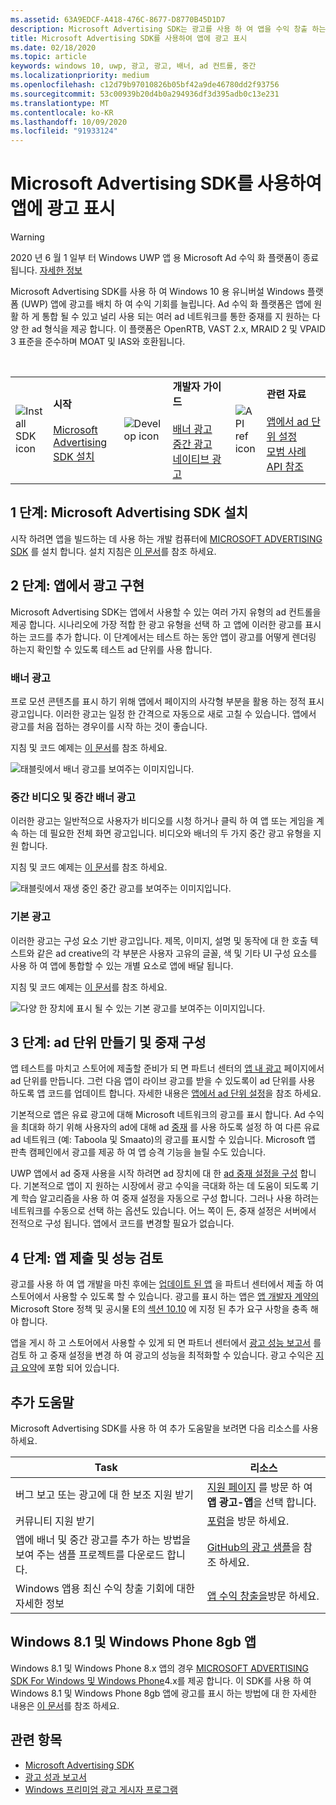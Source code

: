 ```yaml
---
ms.assetid: 63A9EDCF-A418-476C-8677-D8770B45D1D7
description: Microsoft Advertising SDK는 광고를 사용 하 여 앱을 수익 창출 하는 여러 가지 방법을 제공 합니다.
title: Microsoft Advertising SDK를 사용하여 앱에 광고 표시
ms.date: 02/18/2020
ms.topic: article
keywords: windows 10, uwp, 광고, 광고, 배너, ad 컨트롤, 중간
ms.localizationpriority: medium
ms.openlocfilehash: c12d79b97010826b05bf42a9de46780dd2f93756
ms.sourcegitcommit: 53c00939b20d4b0a294936df3d395adb0c13e231
ms.translationtype: MT
ms.contentlocale: ko-KR
ms.lasthandoff: 10/09/2020
ms.locfileid: "91933124"
---
```

# <a name="display-ads-in-your-app-with-the-microsoft-advertising-sdk"></a>Microsoft Advertising SDK를 사용하여 앱에 광고 표시

>[!WARNING]
> 2020 년 6 월 1 일부 터 Windows UWP 앱 용 Microsoft Ad 수익 화 플랫폼이 종료 됩니다. [자세한 정보](https://social.msdn.microsoft.com/Forums/windowsapps/en-US/db8d44cb-1381-47f7-94d3-c6ded3fea36f/microsoft-ad-monetization-platform-shutting-down-june-1st?forum=aiamgr)

Microsoft Advertising SDK를 사용 하 여 Windows 10 용 유니버설 Windows 플랫폼 (UWP) 앱에 광고를 배치 하 여 수익 기회를 늘립니다. Ad 수익 화 플랫폼은 앱에 원활 하 게 통합 될 수 있고 널리 사용 되는 여러 ad 네트워크를 통한 중재를 지 원하는 다양 한 ad 형식을 제공 합니다. 이 플랫폼은 OpenRTB, VAST 2.x, MRAID 2 및 VPAID 3 표준을 준수하며 MOAT 및 IAS와 호환됩니다. 

<br/>

<table style="border: none !important;">
<colgroup>
<col width="10%" />
<col width="23%" />
<col width="10%" />
<col width="23%" />
<col width="10%" />
<col width="23%" />
</colgroup>
<tbody>
<tr>
<td align="left"><img src="images/install-sdk.png" alt="Install SDK icon" /></td>
<td align="left"><b>시작</b><br/><br/>
    <a href="https://marketplace.visualstudio.com/items?itemName=AdMediator.MicrosoftAdvertisingSDK">Microsoft Advertising SDK 설치</a>
</td>
<td align="left"><img src="images/write-code.png" alt="Develop icon" /></td>
<td align="left"><b>개발자 가이드</b><br/><br/>
    <a href="banner-ads.md">배너 광고</a>
    <br/>
    <a href="interstitial-ads.md">중간 광고</a>
    <br/>
    <a href="native-ads.md">네이티브 광고</a>
    </td>
<td align="left"><img src="images/api-reference.png" alt="API ref icon" /></td>
<td align="left"><b>관련 자료</b><br/><br/>
    <a href="set-up-ad-units-in-your-app.md">앱에서 ad 단위 설정</a>
    <br/>
    <a href="best-practices-for-ads-in-apps.md">모범 사례</a>
    <br/>
    <a href="/uwp/api/overview/advertising">API 참조</a>
    </td>
</tr>
</tbody>
</table>

## <a name="step-1-install-the-microsoft-advertising-sdk"></a>1 단계: Microsoft Advertising SDK 설치

시작 하려면 앱을 빌드하는 데 사용 하는 개발 컴퓨터에 [MICROSOFT ADVERTISING SDK](https://marketplace.visualstudio.com/items?itemName=AdMediator.MicrosoftAdvertisingSDK) 를 설치 합니다. 설치 지침은 [이 문서](install-the-microsoft-advertising-libraries.md)를 참조 하세요.

## <a name="step-2-implement-ads-in-your-app"></a>2 단계: 앱에서 광고 구현

Microsoft Advertising SDK는 앱에서 사용할 수 있는 여러 가지 유형의 ad 컨트롤을 제공 합니다. 시나리오에 가장 적합 한 광고 유형을 선택 하 고 앱에 이러한 광고를 표시 하는 코드를 추가 합니다. 이 단계에서는 테스트 하는 동안 앱이 광고를 어떻게 렌더링 하는지 확인할 수 있도록 테스트 ad 단위를 사용 합니다.

### <a name="banner-ads"></a>배너 광고

프로 모션 콘텐츠를 표시 하기 위해 앱에서 페이지의 사각형 부분을 활용 하는 정적 표시 광고입니다. 이러한 광고는 일정 한 간격으로 자동으로 새로 고칠 수 있습니다. 앱에서 광고를 처음 접하는 경우이를 시작 하는 것이 좋습니다.

지침 및 코드 예제는 [이 문서](adcontrol-in-xaml-and--net.md)를 참조 하세요.

![태블릿에서 배너 광고를 보여주는 이미지입니다.](images/banner-ad.png)

### <a name="interstitial-video-and-interstitial-banner-ads"></a>중간 비디오 및 중간 배너 광고

이러한 광고는 일반적으로 사용자가 비디오를 시청 하거나 클릭 하 여 앱 또는 게임을 계속 하는 데 필요한 전체 화면 광고입니다. 비디오와 배너의 두 가지 중간 광고 유형을 지원 합니다.

지침 및 코드 예제는 [이 문서](interstitial-ads.md)를 참조 하세요.

![태블릿에서 재생 중인 중간 광고를 보여주는 이미지입니다.](images/interstitial-ad.png)

### <a name="native-ads"></a>기본 광고

이러한 광고는 구성 요소 기반 광고입니다. 제목, 이미지, 설명 및 동작에 대 한 호출 텍스트와 같은 ad creative의 각 부분은 사용자 고유의 글꼴, 색 및 기타 UI 구성 요소를 사용 하 여 앱에 통합할 수 있는 개별 요소로 앱에 배달 됩니다.

지침 및 코드 예제는 [이 문서](native-ads.md)를 참조 하세요.

![다양 한 장치에 표시 될 수 있는 기본 광고를 보여주는 이미지입니다.](images/native-ad.png)

<span id="ad-mediation"/>

## <a name="step-3-create-an-ad-unit-and-configure-mediation"></a>3 단계: ad 단위 만들기 및 중재 구성

앱 테스트를 마치고 스토어에 제출할 준비가 되 면 파트너 센터의 [앱 내 광고](../publish/in-app-ads.md) 페이지에서 ad 단위를 만듭니다. 그런 다음 앱이 라이브 광고를 받을 수 있도록이 ad 단위를 사용 하도록 앱 코드를 업데이트 합니다. 자세한 내용은 [앱에서 ad 단위 설정](set-up-ad-units-in-your-app.md#live-ad-units)을 참조 하세요.

기본적으로 앱은 유료 광고에 대해 Microsoft 네트워크의 광고를 표시 합니다. Ad 수익을 최대화 하기 위해 사용자의 ad에 대해 ad [중재](ad-mediation-service.md) 를 사용 하도록 설정 하 여 다른 유료 ad 네트워크 (예: Taboola 및 Smaato)의 광고를 표시할 수 있습니다. Microsoft 앱 판촉 캠페인에서 광고를 제공 하 여 앱 승격 기능을 늘릴 수도 있습니다.

UWP 앱에서 ad 중재 사용을 시작 하려면 ad 장치에 대 한 [ad 중재 설정을 구성](../publish/in-app-ads.md#mediation-settings) 합니다. 기본적으로 앱이 지 원하는 시장에서 광고 수익을 극대화 하는 데 도움이 되도록 기계 학습 알고리즘을 사용 하 여 중재 설정을 자동으로 구성 합니다. 그러나 사용 하려는 네트워크를 수동으로 선택 하는 옵션도 있습니다. 어느 쪽이 든, 중재 설정은 서버에서 전적으로 구성 됩니다. 앱에서 코드를 변경할 필요가 없습니다.    

## <a name="step-4-submit-your-app-and-review-performance"></a>4 단계: 앱 제출 및 성능 검토

광고를 사용 하 여 앱 개발을 마친 후에는 [업데이트 된 앱](../publish/app-submissions.md) 을 파트너 센터에서 제출 하 여 스토어에서 사용할 수 있도록 할 수 있습니다. 광고를 표시 하는 앱은 [앱 개발자 계약의](/legal/windows/agreements/app-developer-agreement)Microsoft Store 정책 및 공시물 E의 [섹션 10.10](/legal/windows/agreements/store-policies#1010-advertising-conduct-and-content) 에 지정 된 추가 요구 사항을 충족 해야 합니다.

앱을 게시 하 고 스토어에서 사용할 수 있게 되 면 파트너 센터에서 [광고 성능 보고서](../publish/advertising-performance-report.md) 를 검토 하 고 중재 설정을 변경 하 여 광고의 성능을 최적화할 수 있습니다. 광고 수익은 [지급 요약](../publish/payout-summary.md)에 포함 되어 있습니다.

<span id="additional-help" />

## <a name="additional-help"></a>추가 도움말

Microsoft Advertising SDK를 사용 하 여 추가 도움말을 보려면 다음 리소스를 사용 하세요.

|  Task    | 리소스 |               
|----------|-------|
| 버그 보고 또는 광고에 대 한 보조 지원 받기     | [지원 페이지](https://developer.microsoft.com/windows/support) 를 방문 하 여 **앱 광고-앱**을 선택 합니다.        |
| 커뮤니티 지원 받기     | [포럼](https://social.msdn.microsoft.com/forums/windowsapps/en-US/home?category=windowsapps)을 방문 하세요.       |
| 앱에 배너 및 중간 광고를 추가 하는 방법을 보여 주는 샘플 프로젝트를 다운로드 합니다.     | [GitHub의 광고 샘플](https://github.com/Microsoft/Windows-universal-samples/tree/master/Samples/Advertising)을 참조 하세요.       |
| Windows 앱용 최신 수익 창출 기회에 대한 자세한 정보     | [앱 수익 창출을](https://developer.microsoft.com/store/monetize)방문 하세요.        |

## <a name="windows-81-and-windows-phone-8x-apps"></a>Windows 8.1 및 Windows Phone 8gb 앱

Windows 8.1 및 Windows Phone 8.x 앱의 경우 [MICROSOFT ADVERTISING SDK For Windows 및 Windows Phone](https://marketplace.visualstudio.com/items?itemName=AdMediator.MicrosoftAdvertisingSDKforWindowsandWindowsPhone8x)4.x를 제공 합니다. 이 SDK를 사용 하 여 Windows 8.1 및 Windows Phone 8gb 앱에 광고를 표시 하는 방법에 대 한 자세한 내용은 [이 문서](/previous-versions/windows/apps/dn792120(v=win.10))를 참조 하세요.

## <a name="related-topics"></a>관련 항목

* [Microsoft Advertising SDK](https://marketplace.visualstudio.com/items?itemName=AdMediator.MicrosoftAdvertisingSDK)
* [광고 성과 보고서](../publish/advertising-performance-report.md)
* [Windows 프리미엄 광고 게시자 프로그램](windows-premium-ads-publishers-program.md)